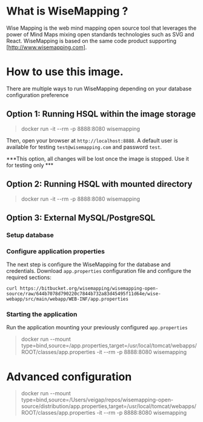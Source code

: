 # What is WiseMapping ?

Wise Mapping is the web mind mapping open source tool that leverages the power of Mind Maps mixing open standards technologies such as SVG and React.
WiseMapping is based on the same code product supporting [http://www.wisemapping.com].

# How to use this image.

There are multiple ways to run WiseMapping depending on your database configuration preference

## Option 1: Running HSQL within the image storage 

> docker run -it --rm -p 8888:8080 wisemapping

Then, open your browser at `http://localhost:8888`. A default user is available for testing `test@wisemapping.com` and password `test`.

***This option, all changes will be lost once the image is stopped. Use it for testing only *** 

## Option 2: Running HSQL with mounted directory

> docker run -it --rm -p 8888:8080 wisemapping

## Option 3: External MySQL/PostgreSQL

### Setup database

### Configure application properties

The next step is configure the WiseMapping for the database and credentials. 
Download `app.properties` configuration file and configure the required sections:

`curl https://bitbucket.org/wisemapping/wisemapping-open-source/raw/644b7078d790220c7844b732a83d45495f11d64e/wise-webapp/src/main/webapp/WEB-INF/app.properties`

### Starting the application

Run the application mounting your previously configured `app.properties`  

> docker run --mount type=bind,source=<your-file-path>/app.properties,target=/usr/local/tomcat/webapps/ROOT/classes/app.properties  -it --rm -p 8888:8080 wisemapping

# Advanced configuration

> docker run --mount type=bind,source=/Users/veigap/repos/wisemapping-open-source/distribution/app.properties,target=/usr/local/tomcat/webapps/ROOT/classes/app.properties  -it --rm -p 8888:8080 wisemapping